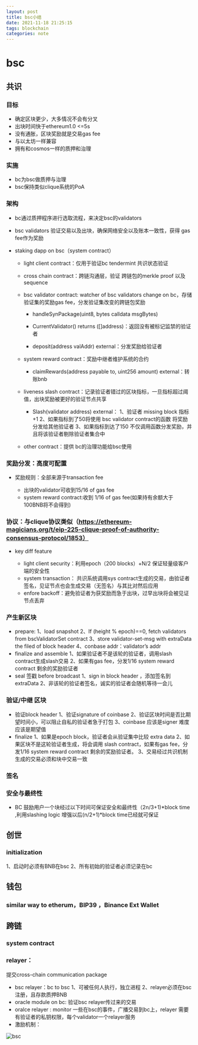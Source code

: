 ```yaml
---
layout: post
title: bsc小结
date: 2021-11-18 21:25:15
tags: blockchain
categories: note
---
```


# bsc

## 共识

### 目标

- 确定区块更少，大多情况不会有分叉
- 出块时间快于ethereum1.0  <=5s
- 没有通胀，区块奖励就是交易gas fee
- 与以太坊一样兼容
- 拥有和cosmos一样的质押和治理

### 实施

- bc为bsc做质押与治理
- bsc保持类似clique系统的PoA

### 架构

- bc通过质押程序进行选取流程，来决定bsc的validators
- bsc validators 验证交易以及出块，确保网络安全以及账本一致性，获得 gas fee作为奖励
- staking dapp on bsc（system contract）

  - light client contract：仅用于验证bc tendermint 共识状态验证
  - cross chain contract：跨链沟通层，验证 跨链包的merkle proof 以及sequence
  - bsc validator contract: watcher of bsc validators change on bc，存储验证集的奖励gas fee，分发验证集改变的跨链包奖励

    - handleSynPackage(uint8, bytes calldata msgBytes)

    - CurrentValidator() returns ([]address)：返回没有被标记监禁的验证者
    - deposit(address valAddr) external：分发奖励给验证者

  - system reward contract：奖励中继者维护系统的合约

    - claimRewards(address payable to, uint256 amount) external：转账bnb

  - liveness slash contract：记录验证者错过的区块指标，一旦指标超过阈值，出块奖励被更好的验证节点共享

    - Slash(validator address) external：
      1、验证者 missing block 指标+1
      2、如果指标到了50将使用 bsc validator contract的函数 将奖励分发给其他验证者
      3、如果指标到达了150 不仅调用函数分发奖励，并且将该验证者剔除验证者集合中

  - other contract：提供 bc的治理功能给bsc使用

### 奖励分发：高度可配置

- 奖励规则：全部来源于transaction fee

  - 出块的validator可收到15/16 of gas fee
  - system reward contract:收到 1/16 of gas fee(如果持有余额大于100BNB将不会得到)

### 协议：与clique协议类似（https://ethereum-magicians.org/t/eip-225-clique-proof-of-authority-consensus-protocol/1853）

- key diff feature

  - light client security：利用epoch（200 blocks）+N/2 保证轻量级客户端的安全性
  - system transaction： 共识系统调用sys contract生成的交易，由验证者签名，见证节点也会生成交易（无签名）与其比对然后应用
  - enfore backoff：避免验证者为获奖励而急于出块，过早出块将会被见证节点丢弃

### 产生新区块

- prepare: 
  1、load snapshot
  2、If (height % epoch)==0, fetch validators from bscValidatorSet contract 
  3、store validator-set-msg with extraData the filed of block header
  4、conbase addr：validator’s addr
- finalize and assemble
  1、如果验证者不是该轮的验证者，调用slash contract生成slash交易
  2、如果有gas fee，分发1/16 system reward contract 剩余的奖励验证者
- seal 签戳 before broadcast
  1、sign in block header ，添加签名到extraData
  2、非该轮的验证者签名，诚实的验证者会随机等待一会儿

### 验证/中继 区块

- 验证block header
  1、验证signature of coinbase 
  2、验证区块时间是否比期望时间小，可以阻止自私的验证者急于打包
  3、coinbase 应该是signer 难度应该是期望值
- finalize
  1、如果是epoch block，验证者会从验证集中比较 extra data
  2、如果区块不是这轮验证者生成，将会调用 slash contract，如果有gas fee，分发1/16 system reward contract 剩余的奖励验证者。
  3、交易经过共识机制生成的交易必须和块中交易一致

### 签名

### 安全与最终性

- BC 鼓励用户一个块经过以下时间可保证安全和最终性（2n/3+1)*block time ,利用slashing logic 增强以后(n/2+1)*block time已经就可保证

## 创世

### initialization

1、启动时必须有BNB在bsc
2、所有初始的验证者必须记录在bc

## 钱包

### similar way to etherum，BIP39 ，Binance Ext Wallet

## 跨链

### system contract

###  relayer：

提交cross-chain  communication package

- bsc relayer：bc to bsc
  1、可被任何人执行，独立进程
  2、relayer必须在bsc注册，且存款质押BNB
- oracle module on bc: 验证bsc relayer传过来的交易
- oralce relayer : monitor 一些在bsc的事件，广播交易到bc上，relayer 需要有验证者的私钥权限，每个validator一个relayer服务
- 激励机制：

![bsc](https://raw.githubusercontent.com/arano9/pic-host/main/img/bsc.png)

